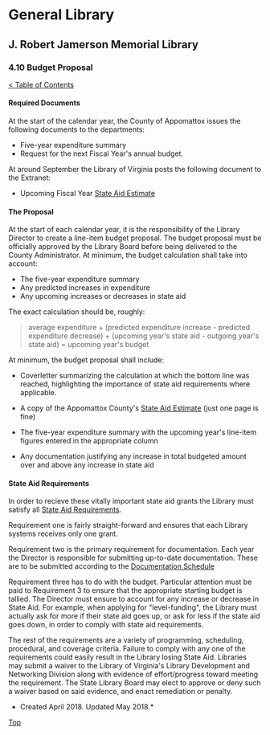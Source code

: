 <head>
	<link rel="stylesheet" type="text/css" href="../main.css">
</head>

[0]: ../README.md
[1]: http://www.lva.virginia.gov/lib-edu/ldnd/state-aid/requirements.asp
[2]: http://vpl.virginia.gov/
[3]: http://vpl.virginia.gov/grants/state-aid/documentation-schedule/
[4]: http://vpl.virginia.gov/grants/state-aid/estimates/
[4.10]: budget-proposal.md

# General Library
## J. Robert Jamerson Memorial Library
### 4.10 Budget Proposal
[< Table of Contents][0]

#### Required Documents

At the start of the calendar year, the County of Appomattox issues the following documents to the departments:

- Five-year expenditure summary
- Request for the next Fiscal Year's annual budget. 

At around September the Library of Virginia posts the following document to the Extranet:
- Upcoming Fiscal Year [State Aid Estimate][4]

#### The Proposal

At the start of each calendar year, it is the responsibility of the Library Director to create a line-item budget proposal. The budget proposal must be officially approved by the Library Board before being delivered to the County Administrator. At minimum, the budget calculation shall take into account:

- The five-year expenditure summary
- Any predicted increases in expenditure
- Any upcoming increases or decreases in state aid

The exact calculation should be, roughly:
> average expenditure + (predicted expenditure increase - predicted expenditure decrease) + (upcoming year's state aid - outgoing year's state aid) = upcoming year's budget

At minimum, the budget proposal shall include:

- Coverletter summarizing the calculation at which the bottom line was reached, highlighting the importance of state aid requirements where applicable.

- A copy of the Appomattox County's [State Aid Estimate][4] (just one page is fine)

- The five-year expenditure summary with the upcoming year's line-item figures entered in the appropriate column

- Any documentation justifying any increase in total budgeted amount over and above any increase in state aid

#### State Aid Requirements

In order to recieve these vitally important state aid grants the Library must satisfy all [State Aid Requirements][1].

Requirement one is fairly straight-forward and ensures that each Library systems receives only one grant.

Requirement two is the primary requirement for documentation. Each year the Director is responsible for submitting up-to-date documentation. These are to be submitted according to the [Documentation Schedule][3]

Requirement three has to do with the budget. Particular attention must be paid to Requirement 3 to ensure that the appropriate starting budget is tallied. The Director must ensure to account for any increase or decrease in State Aid. For example, when applying for "level-funding", the Library must actually ask for more if their state aid goes up, or ask for less if the state aid goes down, in order to comply with state aid requirements.

The rest of the requirements are a variety of programming, scheduling, procedural, and coverage criteria. Failure to comply with any one of the requirements could easily result in the Library losing State Aid. Libraries may submit a waiver to the Library of Virginia's Library Development and Networking Division along with evidence of effort/progress toward meeting the requirement. The State Library Board may elect to approve or deny such a waiver based on said evidence, and enact remediation or penalty.


* Created April 2018. Updated May 2018.*

[Top][4.10]